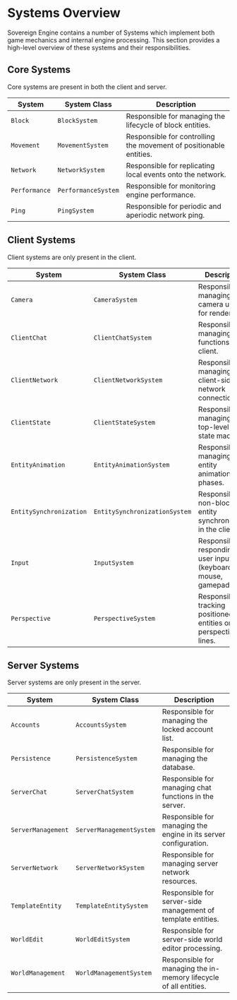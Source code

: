 # Systems Overview

Sovereign Engine contains a number of Systems which implement both game mechanics
and internal engine processing. This section provides a high-level overview of
these systems and their responsibilities.

## Core Systems

Core systems are present in both the client and server.

| System        | System Class        | Description                                                        |
|---------------|---------------------|--------------------------------------------------------------------|
| `Block`       | `BlockSystem`       | Responsible for managing the lifecycle of block entities.          |
| `Movement`    | `MovementSystem`    | Responsible for controlling the movement of positionable entities. |
| `Network`     | `NetworkSystem`     | Responsible for replicating local events onto the network.         |
| `Performance` | `PerformanceSystem` | Responsible for monitoring engine performance.                     |
| `Ping`        | `PingSystem`        | Responsible for periodic and aperiodic network ping.               |

## Client Systems

Client systems are only present in the client.

| System                  | System Class                  | Description                                                               |
|-------------------------|-------------------------------|---------------------------------------------------------------------------|
| `Camera`                | `CameraSystem`                | Responsible for managing the camera used for rendering.                   |
| `ClientChat`            | `ClientChatSystem`            | Responsible for managing chat functions in the client.                    |
| `ClientNetwork`         | `ClientNetworkSystem`         | Responsible for managing the client-side network connection.              |
| `ClientState`           | `ClientStateSystem`           | Responsible for managing the top-level client state machine.              |
| `EntityAnimation`       | `EntityAnimationSystem`       | Responsible for managing entity animation phases.                         |
| `EntitySynchronization` | `EntitySynchronizationSystem` | Responsible for non-block entity synchronization in the client.           |
| `Input`                 | `InputSystem`                 | Responsible for responding to user input (keyboard, mouse, gamepad, etc). |
| `Perspective`           | `PerspectiveSystem`           | Responsible for tracking positioned entities on perspective lines.        |

## Server Systems

Server systems are only present in the server.

| System             | System Class             | Description                                                       |
|--------------------|--------------------------|-------------------------------------------------------------------|
| `Accounts`         | `AccountsSystem`         | Responsible for managing the locked account list.                 |
| `Persistence`      | `PersistenceSystem`      | Responsible for managing the database.                            |
| `ServerChat`       | `ServerChatSystem`       | Responsible for managing chat functions in the server.            |
| `ServerManagement` | `ServerManagementSystem` | Responsible for managing the engine in its server configuration.  |
| `ServerNetwork`    | `ServerNetworkSystem`    | Responsible for managing server network resources.                |
| `TemplateEntity`   | `TemplateEntitySystem`   | Responsible for server-side management of template entities.      |
| `WorldEdit`        | `WorldEditSystem`        | Responsible for server-side world editor processing.              |
| `WorldManagement`  | `WorldManagementSystem`  | Responsible for managing the in-memory lifecycle of all entities. |
